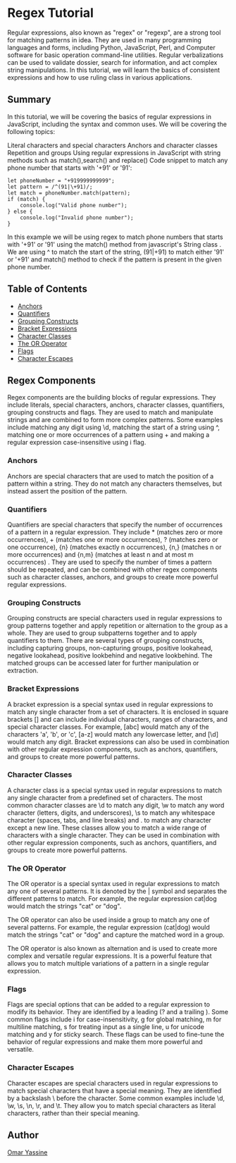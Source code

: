 # Regex Tutorial

Regular expressions, also known as "regex" or "regexp", are a strong tool for matching patterns in idea. They are used in many programming languages and forms, including Python, JavaScript, Perl, and Computer software for basic operation command-line utilities. Regular verbalizations can be used to validate dossier, search for information, and act complex string manipulations. In this tutorial, we will learn the basics of consistent expressions and how to use ruling class in various applications.
## Summary

In this tutorial, we will be covering the basics of regular expressions in JavaScript, including the syntax and common uses. We will be covering the following topics:

Literal characters and special characters
Anchors and character classes
Repetition and groups
Using regular expressions in JavaScript with string methods such as match(),search() and replace()
Code snippet to match any phone number that starts with '+91' or '91':
```
let phoneNumber = "+919999999999";
let pattern = /^(91|\+91)/;
let match = phoneNumber.match(pattern);
if (match) {
    console.log("Valid phone number");
} else {
    console.log("Invalid phone number");
}
```
In this example we will be using regex to match phone numbers that starts with '+91' or '91' using the match() method from javascript's String class . We are using ^ to match the start of the string, (91|\+91) to match either '91' or '+91' and match() method to check if the pattern is present in the given phone number.
## Table of Contents

- [Anchors](#anchors)
- [Quantifiers](#quantifiers)
- [Grouping Constructs](#grouping-constructs)
- [Bracket Expressions](#bracket-expressions)
- [Character Classes](#character-classes)
- [The OR Operator](#the-or-operator)
- [Flags](#flags)
- [Character Escapes](#character-escapes)

## Regex Components
Regex components are the building blocks of regular expressions. They include literals, special characters, anchors, character classes, quantifiers, grouping constructs and flags.
 They are used to match and manipulate strings and are combined to form more complex patterns. Some examples include matching any digit using \d, matching the start of a string using ^, matching one or more occurrences of a pattern using + and making a regular expression case-insensitive using i flag.
### Anchors
Anchors are special characters that are used to match the position of a pattern within a string. They do not match any characters themselves, but instead assert the position of the pattern.
### Quantifiers
Quantifiers are special characters that specify the number of occurrences of a pattern in a regular expression. They include * (matches zero or more occurrences), + (matches one or more occurrences), ? (matches zero or one occurrence), {n} (matches exactly n occurrences), {n,} (matches n or more occurrences) and {n,m} (matches at least n and at most m occurrences) . They are used to specify the number of times a pattern should be repeated, and can be combined with other regex components such as character classes, anchors, and groups to create more powerful regular expressions.
### Grouping Constructs
Grouping constructs are special characters used in regular expressions to group patterns together and apply repetition or alternation to the group as a whole. They are used to group subpatterns together and to apply quantifiers to them. There are several types of grouping constructs, including capturing groups, non-capturing groups, positive lookahead, negative lookahead, positive lookbehind and negative lookbehind. The matched groups can be accessed later for further manipulation or extraction.
### Bracket Expressions
A bracket expression is a special syntax used in regular expressions to match any single character from a set of characters. It is enclosed in square brackets [] and can include individual characters, ranges of characters, and special character classes. For example, [abc] would match any of the characters 'a', 'b', or 'c', [a-z] would match any lowercase letter, and [\d] would match any digit. Bracket expressions can also be used in combination with other regular expression components, such as anchors, quantifiers, and groups to create more powerful patterns.
### Character Classes
A character class is a special syntax used in regular expressions to match any single character from a predefined set of characters. The most common character classes are \d to match any digit, \w to match any word character (letters, digits, and underscores), \s to match any whitespace character (spaces, tabs, and line breaks) and . to match any character except a new line. These classes allow you to match a wide range of characters with a single character. They can be used in combination with other regular expression components, such as anchors, quantifiers, and groups to create more powerful patterns.
### The OR Operator
The OR operator is a special syntax used in regular expressions to match any one of several patterns. It is denoted by the | symbol and separates the different patterns to match. For example, the regular expression cat|dog would match the strings "cat" or "dog".

The OR operator can also be used inside a group to match any one of several patterns. For example, the regular expression (cat|dog) would match the strings "cat" or "dog" and capture the matched word in a group.

The OR operator is also known as alternation and is used to create more complex and versatile regular expressions. It is a powerful feature that allows you to match multiple variations of a pattern in a single regular expression.
### Flags
Flags are special options that can be added to a regular expression to modify its behavior. They are identified by a leading (? and a trailing ). Some common flags include i for case-insensitivity, g for global matching, m for multiline matching, s for treating input as a single line, u for unicode matching and y for sticky search. These flags can be used to fine-tune the behavior of regular expressions and make them more powerful and versatile.
### Character Escapes
Character escapes are special characters used in regular expressions to match special characters that have a special meaning. They are identified by a backslash \ before the character. Some common examples include \d, \w, \s, \n, \r, and \t. They allow you to match special characters as literal characters, rather than their special meaning.
## Author

[Omar Yassine](https://github.com/OYASSINE1999)

